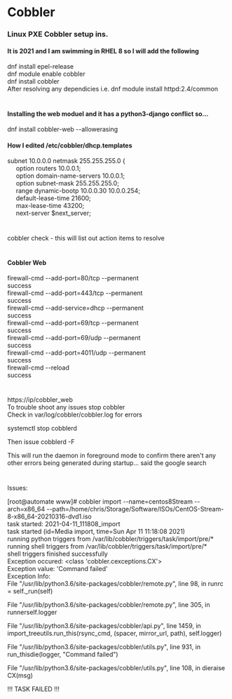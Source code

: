 # Cobbler
### Linux PXE Cobbler setup ins.

#### It is 2021 and I am swimming in RHEL 8 so I will add the following  
dnf install epel-release  
dnf module enable cobbler  
dnf install cobbler  
After resolving any dependicies i.e. dnf module install httpd:2.4/common  

#

#### Installing the web moduel and it has a python3-django conflict so...
dnf install cobbler-web --allowerasing

#### How I edited /etc/cobbler/dhcp.templates

subnet 10.0.0.0 netmask 255.255.255.0 {  
&nbsp;&nbsp;&nbsp;&nbsp; option routers             10.0.0.1;  
&nbsp;&nbsp;&nbsp;&nbsp; option domain-name-servers 10.0.0.1;  
&nbsp;&nbsp;&nbsp;&nbsp; option subnet-mask         255.255.255.0;  
&nbsp;&nbsp;&nbsp;&nbsp; range dynamic-bootp        10.0.0.30 10.0.0.254;  
&nbsp;&nbsp;&nbsp;&nbsp; default-lease-time         21600;  
&nbsp;&nbsp;&nbsp;&nbsp; max-lease-time             43200;  
&nbsp;&nbsp;&nbsp;&nbsp; next-server                $next_server;  

#

cobbler check - this will list out action items to resolve  

#

#### Cobbler Web
firewall-cmd --add-port=80/tcp --permanent  
success  
firewall-cmd --add-port=443/tcp --permanent  
success  
firewall-cmd --add-service=dhcp --permanent  
success  
firewall-cmd --add-port=69/tcp --permanent  
success  
firewall-cmd --add-port=69/udp --permanent  
success  
firewall-cmd --add-port=4011/udp --permanent  
success  
firewall-cmd --reload  
success  

#  

https://ip/cobbler_web  
To trouble shoot any issues stop cobbler  
Check in var/log/cobbler/cobbler.log for errors

systemctl stop cobblerd  

Then issue cobblerd -F  

This will run the daemon in foreground mode to confirm there aren't any other errors being generated during startup... said the google search  
#


Issues:

[root@automate www]# cobbler import --name=centos8Stream --arch=x86_64 --path=/home/chris/Storage/Software/ISOs/CentOS-Stream-8-x86_64-20210316-dvd1.iso  
task started: 2021-04-11_111808_import  
task started (id=Media import, time=Sun Apr 11 11:18:08 2021)  
running python triggers from /var/lib/cobbler/triggers/task/import/pre/*  
running shell triggers from /var/lib/cobbler/triggers/task/import/pre/*  
shell triggers finished successfully  
Exception occured: <class 'cobbler.cexceptions.CX'>  
Exception value: 'Command failed'  
Exception Info:  
  File "/usr/lib/python3.6/site-packages/cobbler/remote.py", line 98, in runrc = self._run(self)  

  File "/usr/lib/python3.6/site-packages/cobbler/remote.py", line 305, in runnerself.logger  

  File "/usr/lib/python3.6/site-packages/cobbler/api.py", line 1459, in import_treeutils.run_this(rsync_cmd, (spacer, mirror_url, path), self.logger)  

  File "/usr/lib/python3.6/site-packages/cobbler/utils.py", line 931, in run_thisdie(logger, "Command failed")  

  File "/usr/lib/python3.6/site-packages/cobbler/utils.py", line 108, in dieraise CX(msg)  

!!! TASK FAILED !!!  
